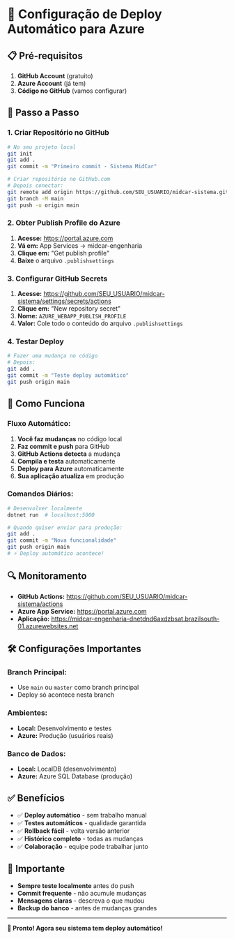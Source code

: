 # 🚀 Configuração de Deploy Automático para Azure

## 📋 Pré-requisitos

1. **GitHub Account** (gratuito)
2. **Azure Account** (já tem)
3. **Código no GitHub** (vamos configurar)

## 🔧 Passo a Passo

### 1. Criar Repositório no GitHub

```bash
# No seu projeto local
git init
git add .
git commit -m "Primeiro commit - Sistema MidCar"

# Criar repositório no GitHub.com
# Depois conectar:
git remote add origin https://github.com/SEU_USUARIO/midcar-sistema.git
git branch -M main
git push -u origin main
```

### 2. Obter Publish Profile do Azure

1. **Acesse:** https://portal.azure.com
2. **Vá em:** App Services → midcar-engenharia
3. **Clique em:** "Get publish profile"
4. **Baixe** o arquivo `.publishsettings`

### 3. Configurar GitHub Secrets

1. **Acesse:** https://github.com/SEU_USUARIO/midcar-sistema/settings/secrets/actions
2. **Clique em:** "New repository secret"
3. **Nome:** `AZURE_WEBAPP_PUBLISH_PROFILE`
4. **Valor:** Cole todo o conteúdo do arquivo `.publishsettings`

### 4. Testar Deploy

```bash
# Fazer uma mudança no código
# Depois:
git add .
git commit -m "Teste deploy automático"
git push origin main
```

## 🎯 Como Funciona

### **Fluxo Automático:**

1. **Você faz mudanças** no código local
2. **Faz commit e push** para GitHub
3. **GitHub Actions detecta** a mudança
4. **Compila e testa** automaticamente
5. **Deploy para Azure** automaticamente
6. **Sua aplicação atualiza** em produção

### **Comandos Diários:**

```bash
# Desenvolver localmente
dotnet run  # localhost:5000

# Quando quiser enviar para produção:
git add .
git commit -m "Nova funcionalidade"
git push origin main
# ⚡ Deploy automático acontece!
```

## 🔍 Monitoramento

- **GitHub Actions:** https://github.com/SEU_USUARIO/midcar-sistema/actions
- **Azure App Service:** https://portal.azure.com
- **Aplicação:** https://midcar-engenharia-dnetdnd6axdzbsat.brazilsouth-01.azurewebsites.net

## 🛠️ Configurações Importantes

### **Branch Principal:**
- Use `main` ou `master` como branch principal
- Deploy só acontece nesta branch

### **Ambientes:**
- **Local:** Desenvolvimento e testes
- **Azure:** Produção (usuários reais)

### **Banco de Dados:**
- **Local:** LocalDB (desenvolvimento)
- **Azure:** Azure SQL Database (produção)

## ✅ Benefícios

- ✅ **Deploy automático** - sem trabalho manual
- ✅ **Testes automáticos** - qualidade garantida
- ✅ **Rollback fácil** - volta versão anterior
- ✅ **Histórico completo** - todas as mudanças
- ✅ **Colaboração** - equipe pode trabalhar junto

## 🚨 Importante

- **Sempre teste localmente** antes do push
- **Commit frequente** - não acumule mudanças
- **Mensagens claras** - descreva o que mudou
- **Backup do banco** - antes de mudanças grandes

---

**🎉 Pronto! Agora seu sistema tem deploy automático!**
